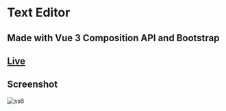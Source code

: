 # Text Editor 
## Made with Vue 3 Composition API and Bootstrap
## [Live](https://texteditorvuejs.web.app/)
## Screenshot 
![ss6](https://user-images.githubusercontent.com/99514353/194208286-74866087-5fec-4ec0-9e40-8d22414f5288.png)
